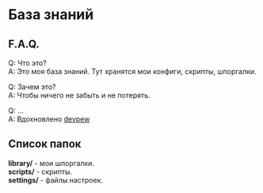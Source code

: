# База знаний

## F.A.Q.
Q: Что это?  
A: Это моя база знаний. Тут хранятся мои конфиги, скрипты, шпоргалки.  

Q: Зачем это?  
A: Чтобы ничего не забыть и не потерять.  

Q: ...  
A: Вдохновлено [devpew](https://devpew.com/knowledgebase/)  

## Список папок
**library/** - мои шпоргалки.  
**scripts/** - скрипты.  
**settings/** - файлы настроек.  